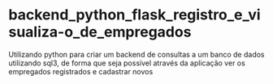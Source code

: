 # backend_python_flask_registro_e_visualiza-o_de_empregados
Utilizando python para criar um backend de consultas a um banco de dados utilizando sql3, de forma que seja possível através da aplicação ver os empregados registrados e cadastrar novos
